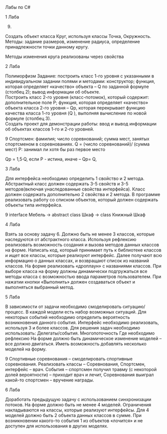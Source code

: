 Лабы по C#

1 Лаба

9.
Создать объект класса Круг, используя классы Точка, Окружность.
Методы: задание размеров, изменение радиуса, определение принадлежности точки данному кругу.

Методы изменения круга реализованы через свойства

2 Лаба

Полиморфизм 
Задание: построить класс 1-го уровня с указанными в индивидуальном задании полями и методами: 
конструктор; 
функция, которая определяет «качество» объекта – Q  по заданной формуле (столбец 2); 
вывод информации об объекте.   
Построить класс 2-го уровня (класс-потомок), который содержит: 
дополнительное поле P; 
функция, которая определяет «качество» объекта класса 2-го уровня – Qp, которая перекрывает функцию качества класса 1-го уровня (Q ), выполняя вычисление по новой формуле (столбец 3).  
Создать проект для демонстрации работы: ввод и вывод информации об объектах классов 1-го и 2-го уровней. 

9
Спортсмен: 
фамилия; 
число соревнований; 
сумма мест, занятых спортсменом в соревнованиях. 
Q = (число соревнований)/ (сумма мест) 
P: занимал ли хотя бы раз первое место 
 
Qp = 1,5·Q,  если Р - истина,  иначе – Qp= Q, 


3 Лаба


Для интерфейса необходимо определить 1 свойство и 2 метода. 
Абстрактный класс должен содержать 3-5 свойств и 3-5 методов(включая унаследованные свойства интерфейса). 
Класс должен содержать дополнительно 2 свойства и 2 метода.
В программе реализовать работу со списком объектов, который должен содержать объекты типа интерфейса.


9
interface Мебель -> abstract class Шкаф -> class Книжный Шкаф


4 Лаба

Взять за основу задачу 6. Должно быть не менее 3 классов, которые наследуются от абстрактного класса. 
Используя рефлексию реализовать возможность создания  и вызова методов данных классов на форме.
Написать код, который принимает путь к библиотеке классов и ищет все классы, которые реализуют интерфейс.
Далее получают всю информацию о данных классах, и возвращают список из названий классов. На форме реализовать «дроплаун» с названиями классов.
При выборе класса на форму должны динамически подгружаться все методы класса с возможностью ввода параметров пользователем.
При нажатии кнопки «Выполнить» должен создаваться объект и выполняться выбранный метод.


5 Лаба

В зависимости от задачи необходимо смоделировать ситуацию/процесс.
В каждой модели есть набор возможных ситуаций.
Для некоторых событий необходимо определить вероятность возникновения данного события.
Интерфейс необходимо реализовать, используя 3 и более классов.
Для решения задач необходимо использовать:
Делегаты/события.
Многопоточность
Где необходимо рефлексию
На форме должно быть динамическое изменение моделей – все должно двигаться.
Иметь возможность добавлять несколько моделей на форму.

9
Спортивные соревнования – смоделировать спортивные соревнования.
Реализовать классы – Соревнования, Спортсмен, интерфейс – врач.
События – спортсмен получил травму (с некоторой долей вероятности) – приходит врач и лечит,
Соревнования выиграл какой-то спортсмен – вручение награды.


6 Лаба

Доработать предыдущую задачу с использованием синхронизации потоков.
На форме должно быть не менее 4 моделей.
Ограничения накладываются на классы, которые реализуют интерфейсы.
Для 4 моделей должно быть 2 объекта данных  классов в сумме.
При возникновении какого-то события 1 из объектов «лочится» и не доступен для использования  в других моделях.

